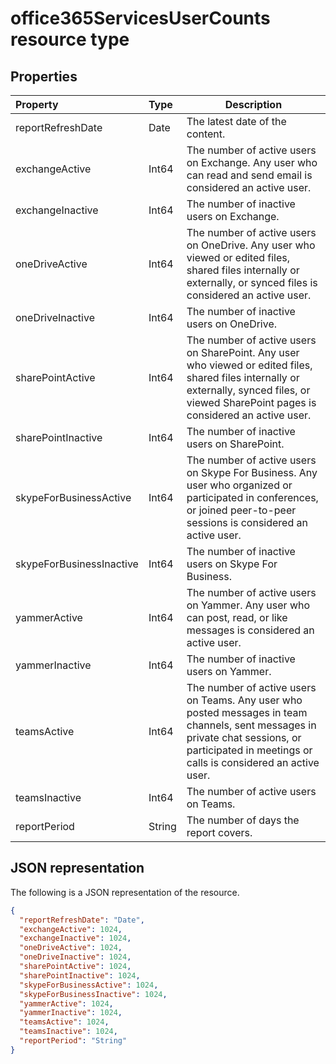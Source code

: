 # office365ServicesUserCounts resource type

## Properties

| Property                 | Type   | Description                              |
| :----------------------- | :----- | ---------------------------------------- |
| reportRefreshDate        | Date   | The latest date of the content.          |
| exchangeActive           | Int64  | The number of active users on Exchange. Any user who can read and send email is considered an active user. |
| exchangeInactive         | Int64  | The number of inactive users on Exchange. |
| oneDriveActive           | Int64  | The number of active users on OneDrive. Any user who viewed or edited files, shared files internally or externally, or synced files is considered an active user. |
| oneDriveInactive         | Int64  | The number of inactive users on OneDrive. |
| sharePointActive         | Int64  | The number of active users on SharePoint. Any user who viewed or edited files, shared files internally or externally, synced files, or viewed SharePoint pages is considered an active user. |
| sharePointInactive       | Int64  | The number of inactive users on SharePoint. |
| skypeForBusinessActive   | Int64  | The number of active users on Skype For Business. Any user who organized or participated in conferences, or joined peer-to-peer sessions is considered an active user. |
| skypeForBusinessInactive | Int64  | The number of inactive users on Skype For Business. |
| yammerActive             | Int64  | The number of active users on Yammer. Any user who can post, read, or like messages is considered an active user. |
| yammerInactive           | Int64  | The number of inactive users on Yammer.  |
| teamsActive              | Int64  | The number of active users on Teams. Any user who posted messages in team channels, sent messages in private chat sessions, or participated in meetings or calls is considered an active user. |
| teamsInactive            | Int64  | The number of active users on Teams.     |
| reportPeriod             | String | The number of days the report covers.    |

## JSON representation

The following is a JSON representation of the resource.

<!-- {
  "blockType": "resource",
  "@odata.type": "microsoft.graph.office365ServicesUserCounts"
} -->

```json
{
  "reportRefreshDate": "Date", 
  "exchangeActive": 1024, 
  "exchangeInactive": 1024, 
  "oneDriveActive": 1024, 
  "oneDriveInactive": 1024, 
  "sharePointActive": 1024, 
  "sharePointInactive": 1024, 
  "skypeForBusinessActive": 1024, 
  "skypeForBusinessInactive": 1024, 
  "yammerActive": 1024, 
  "yammerInactive": 1024, 
  "teamsActive": 1024, 
  "teamsInactive": 1024, 
  "reportPeriod": "String"
}
```
